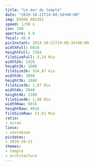 ```yaml
---
title: "Le mur du temple"
date: "2019-10-21T14:08:34+08:00"
img: D5600_002361
speed: 1/50 s
iso: 100
aperture: 4.8
focal: 48.0
picInstant: 2019-10-21T14:08:34+08:00
widthFull: 6016
heightFull: 3384
fileSizeFull: 3,24 Mio
width2k: 1920
height2k: 1080
fileSize2k: 334,47 kio
width3k: 3000
height3k: 1688
fileSize3k: 1,07 Mio
width4k: 3840
height4k: 2160
fileSize4k: 1,60 Mio
widthRaw: 6016
heightRaw: 4016
fileSizeRaw: 23,61 Mio
ratio:
- ecran
lieux:
- seoraksan
picdates:
- 2019-10-21
themes:
- temple
- architecture
---
```


